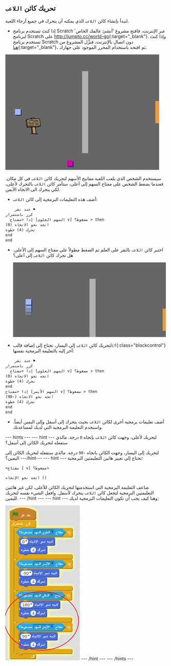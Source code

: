 ## تحريك كائن `اللاعب`

لنبدأ بإنشاء كائن `اللاعب` الذي يمكنه أن يتحرك في جميع أرجاء اللعبة.

+ إذا كنتَ تستخدم برنامج Scratch عبر الإنترنت، فافتح مشروع 'أنشئ عالمك الخاص' لبرنامج Scratch على <http://jumpto.cc/world-go>{:target="_blank"}. وإذا كنتَ تستخدم برنامج Scratch دون اتصال بالإنترنت، فنزِّل المشروع من [هنا](http://jumpto.cc/world-get){:target="_blank"}، ثم افتحه باستخدام المحرر الموجود على جهازك. 

![لقطة الشاشة](images/world-starter.png)

سيستخدم الشخص الذي يلعب اللعبة مفاتيح الأسهم لتحريك كائن `اللاعب` في كل مكان. فعندما يضغط الشخص على مفتاح السهم إلى أعلى، ستأمر كائن `اللاعب` بالتحرك لأعلى، لكي يتحرك الى الاتجاه الأيمن.

+ أضف هذه التعليمات البرمجية إلى كائن `اللاعب`:

```blocks
    عند نقر ⚑
كرر باستمرار 
  إذا <مفتاح [السهم العلوي v] مضغوط؟ > then
اتجه نحو الاتجاه (0)
تحرك (4) خطوة
end
end
```

+ اختبر كائن `اللاعب` بالنقر على العلم ثم الضغط مطولاً على مفتاح السهم إلى الأعلى. هل تحرك كائن `اللاعب` إلى أعلى؟
    
    ![لقطة الشاشة](images/world-up.png)

+ لتحريك كائن `اللاعب` إلى اليسار، تحتاج إلى إضافة قالب`if`{:class="blockcontrol"} آخر إليه بالتعليمة البرمجية نفسها:

```blocks
    عند نقر ⚑
كرر باستمرار 
  إذا <مفتاح [السهم العلوي v] مضغوط؟ > then
اتجه نحو الاتجاه (0)
تحرك (4) خطوة
end
إذا <مفتاح [السهم الأيسر v] مضغوط؟ > then
اتجه نحو الاتجاه (-90)
تحرك (4) خطوة
end
end
```

+ أضف تعليمات برمجية أخرى لكائن `اللاعب` بحيث يتحرك إلى أسفل وإلى اليمين أيضاً. واستخدم التعليمة البرمجية التي لديك لمساعدتك.

\--- hints \--- \--- hint \--- لتحريك لأعلى، وجهت كائن `اللاعب` بإتجاه `0` درجة. مالذي ستفعله لتحريك الكائن إلى أسفل؟

لتحريك إلى اليسار، وجهت الكائن باتجاه `-90` درجة. مالذي ستفعله لتحريك الكائن إلى اليمين؟ \---/hint\--- \--- hint \--- تحتاج إلى تغيير هاتين التعليمتين البرمجية:

```blocks
<مفتاح [ v] مضغوط؟>
```

```blocks
اتجه نحو الإتجاه ()
```

ضاعف التعليمة البرمجية التي استخدمتها لتحريك الكائن للأعلى، لكن غير هاتتين التعليمتين البرمجية لتجعل كائن `اللاعب` يتحرك لأسفل. وافعل الشيء نفسه لتحريك لليمين. \--- /hint \--- \--- hint \--- وهنا كيف يجب أن تكون التعليمات البرمجية لديك:

![التحريك للأسفل واليمين](images/finished-move-down-right.png) \--- /hint \--- \--- /hints \---